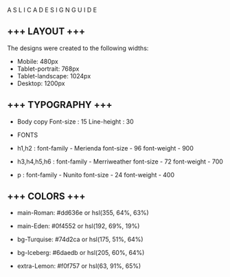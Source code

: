 A S L I C A   D E S I G N   G U I  D E

+++ LAYOUT +++
--------------------
The designs were created to the following widths:
- Mobile: 480px
- Tablet-portrait: 768px
- Tablet-landscape: 1024px
- Desktop: 1200px


+++ TYPOGRAPHY +++
---------------------------
- Body copy
   Font-size : 15
   Line-height : 30

- FONTS
- h1,h2 : font-family - Merienda
                 font-size - 96
	  font-weight - 900

- h3,h4,h5,h6 : font-family - Merriweather
                            font-size - 72
	             font-weight - 700

- p : font-family - Nunito
      font-size - 24
      font-weight - 400

+++ COLORS +++
---------------------
- main-Roman: #dd636e   or    hsl(355, 64%, 63%)
- main-Eden: #0f4552   or    hsl(192, 69%, 19%)

- bg-Turquise: #74d2ca   or     hsl(175, 51%, 64%)
- bg-Iceberg: #6daedb    or    hsl(205, 60%, 64%)

- extra-Lemon:  #f0f757   or    hsl(63, 91%, 65%)
	


